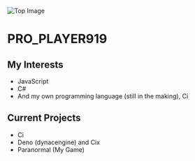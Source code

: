 ![Top Image](https://avatars.githubusercontent.com/u/95329795?v=4)

# PRO_PLAYER919

## My Interests

* JavaScript
* C#
* And my own programming language (still in the making), Ci

## Current Projects

* Ci
* Deno (dynacengine) and Cix
* Paranormal (My Game)
